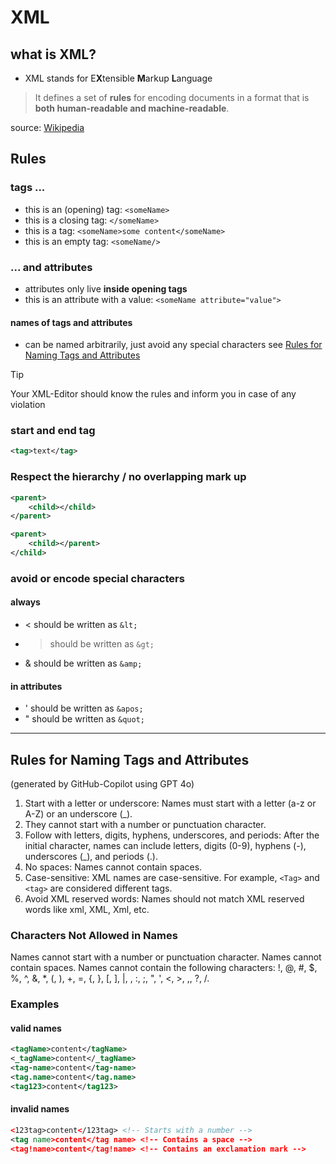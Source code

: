 # XML

## what is XML?

* XML stands for E**X**tensible **M**arkup **L**anguage

> It defines a set of **rules** for encoding documents in a format that is **both human-readable and machine-readable**.

source: [Wikipedia](https://en.wikipedia.org/wiki/XML)


## Rules

### tags ...

* this is an (opening) tag: `<someName>`
* this is a closing tag: `</someName>`
* this is a tag: `<someName>some content</someName>`
* this is an empty tag: `<someName/>`

### ... and attributes

* attributes only live **inside opening tags**
* this is an attribute with a value: `<someName attribute="value">`

#### names of tags and attributes

* can be named arbitrarily, just avoid any special characters see [Rules for Naming Tags and Attributes](#rules-for-naming-tags-and-attributes)

> [!TIP]
> Your XML-Editor should know the rules and inform you in case of any violation

### start and end tag

```xml
<tag>text</tag>
```

### Respect the hierarchy / no overlapping mark up
```xml
<parent>
    <child></child>
</parent>
```

```xml
<parent>
    <child></parent>
</child>
```

### avoid or encode special characters

#### always
* < should be written as `&lt;`
* > should be written as `&gt;`
* & should be written as `&amp;`

#### in attributes
* ' should be written as `&apos;`
* " should be written as `&quot;`

----

## Rules for Naming Tags and Attributes

(generated by GitHub-Copilot using GPT 4o)

1. Start with a letter or underscore: Names must start with a letter (a-z or A-Z) or an underscore (_).
1.  They cannot start with a number or punctuation character.
1. Follow with letters, digits, hyphens, underscores, and periods: After the initial character, names can include letters, digits (0-9), hyphens (-), underscores (_), and periods (.).
1. No spaces: Names cannot contain spaces.
1. Case-sensitive: XML names are case-sensitive. For example, `<Tag>` and `<tag>` are considered different tags.
1. Avoid XML reserved words: Names should not match XML reserved words like xml, XML, Xml, etc.

### Characters Not Allowed in Names
Names cannot start with a number or punctuation character.
Names cannot contain spaces.
Names cannot contain the following characters: !, @, #, $, %, ^, &, *, (, ), +, =, {, }, [, ], |, \, :, ;, ", ', <, >, ,, ?, /.

### Examples

#### valid names
```xml
<tagName>content</tagName>
<_tagName>content</_tagName>
<tag-name>content</tag-name>
<tag.name>content</tag.name>
<tag123>content</tag123>
```

#### invalid names
```xml
<123tag>content</123tag> <!-- Starts with a number -->
<tag name>content</tag name> <!-- Contains a space -->
<tag!name>content</tag!name> <!-- Contains an exclamation mark -->
```
